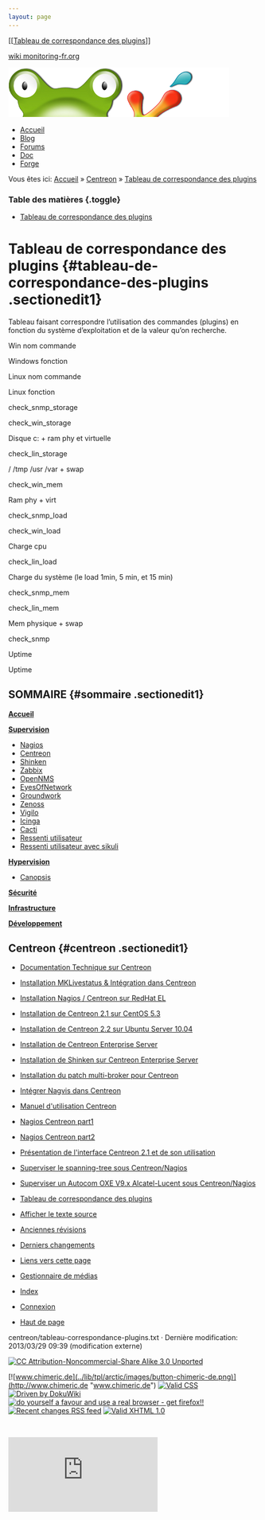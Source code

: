 ```yaml
---
layout: page
---
```


[[[Tableau de correspondance des
plugins](tableau-correspondance-plugins@do=backlink.html)]]

[wiki monitoring-fr.org](../start.html "[ALT+H]")

![Logo Monitoring](../lib/tpl/arctic/images/logo_monitoring.png)

-   [Accueil](../index.html "Cliquez pour revenir |  l'accueil")
-   [Blog](http://www.monitoring-fr.org "Blog & News")
-   [Forums](http://forums.monitoring-fr.org "Forums")
-   [Doc](http://doc.monitoring-fr.org "Doc")
-   [Forge](https://github.com/monitoring-fr "Forge")

Vous êtes ici: [Accueil](../start.html "start") »
[Centreon](start.html "centreon:start") » [Tableau de correspondance des
plugins](tableau-correspondance-plugins.html "centreon:tableau-correspondance-plugins")

### Table des matières {.toggle}

-   [Tableau de correspondance des
    plugins](tableau-correspondance-plugins.html#tableau-de-correspondance-des-plugins)

Tableau de correspondance des plugins {#tableau-de-correspondance-des-plugins .sectionedit1}
=====================================

Tableau faisant correspondre l’utilisation des commandes (plugins) en
fonction du système d’exploitation et de la valeur qu’on recherche.

Win nom commande

Windows fonction

Linux nom commande

Linux fonction

check\_snmp\_storage

check\_win\_storage

Disque c: + ram phy et virtuelle

check\_lin\_storage

/ /tmp /usr /var + swap

check\_win\_mem

Ram phy + virt

check\_snmp\_load

check\_win\_load

Charge cpu

check\_lin\_load

Charge du système (le load 1min, 5 min, et 15 min)

check\_snmp\_mem

check\_lin\_mem

Mem physique + swap

check\_snmp

Uptime

Uptime

SOMMAIRE {#sommaire .sectionedit1}
--------

**[Accueil](../start.html "start")**

**[Supervision](../supervision/start.html "supervision:start")**

-   [Nagios](../nagios/start.html "nagios:start")
-   [Centreon](start.html "centreon:start")
-   [Shinken](../shinken/start.html "shinken:start")
-   [Zabbix](../zabbix/start.html "zabbix:start")
-   [OpenNMS](../opennms/start.html "opennms:start")
-   [EyesOfNetwork](../eyesofnetwork/start.html "eyesofnetwork:start")
-   [Groundwork](../groundwork/start.html "groundwork:start")
-   [Zenoss](../zenoss/start.html "zenoss:start")
-   [Vigilo](../vigilo/start.html "vigilo:start")
-   [Icinga](../icinga/start.html "icinga:start")
-   [Cacti](../cacti/start.html "cacti:start")
-   [Ressenti
    utilisateur](../supervision/eue/start.html "supervision:eue:start")
-   [Ressenti utilisateur avec
    sikuli](../sikuli/eue/start.html "sikuli:eue:start")

**[Hypervision](../hypervision/start.html "hypervision:start")**

-   [Canopsis](../canopsis/start.html "canopsis:start")

**[Sécurité](../securite/start.html "securite:start")**

**[Infrastructure](../infra/start.html "infra:start")**

**[Développement](../dev/start.html "dev:start")**

Centreon {#centreon .sectionedit1}
--------

-   [Documentation Technique sur
    Centreon](centreon-doc-technique.html "centreon:centreon-doc-technique")
-   [Installation MKLivestatus & Intégration dans
    Centreon](mklivestatus-install-integration-centreon.html "centreon:mklivestatus-install-integration-centreon")
-   [Installation Nagios / Centreon sur RedHat
    EL](centreon-redhat-install.html "centreon:centreon-redhat-install")
-   [Installation de Centreon 2.1 sur CentOS
    5.3](centreon-centos-install.html "centreon:centreon-centos-install")
-   [Installation de Centreon 2.2 sur Ubuntu Server
    10.04](centreon-ubuntu-install.html "centreon:centreon-ubuntu-install")
-   [Installation de Centreon Enterprise
    Server](centreon-enterprise-server.html "centreon:centreon-enterprise-server")
-   [Installation de Shinken sur Centreon Enterprise
    Server](centreon-enterprise-server-shinken.html "centreon:centreon-enterprise-server-shinken")
-   [Installation du patch multi-broker pour
    Centreon](multi-broker-patch-install.html "centreon:multi-broker-patch-install")
-   [Intégrer Nagvis dans
    Centreon](integration-nagvis.html "centreon:integration-nagvis")
-   [Manuel d'utilisation
    Centreon](manuel-utilisation/start.html "centreon:manuel-utilisation:start")
-   [Nagios Centreon
    part1](nagios-centreon-part1.html "centreon:nagios-centreon-part1")
-   [Nagios Centreon
    part2](nagios-centreon-part2.html "centreon:nagios-centreon-part2")
-   [Présentation de l'interface Centreon 2.1 et de son
    utilisation](centreon-interface-utilisation.html "centreon:centreon-interface-utilisation")
-   [Superviser le spanning-tree sous
    Centreon/Nagios](superviser-spanning-tree.html "centreon:superviser-spanning-tree")
-   [Superviser un Autocom OXE V9.x Alcatel-Lucent sous
    Centreon/Nagios](superviser-oxe-alcatel.html "centreon:superviser-oxe-alcatel")
-   [Tableau de correspondance des
    plugins](tableau-correspondance-plugins.html "centreon:tableau-correspondance-plugins")

-   [Afficher le texte
    source](tableau-correspondance-plugins@do=edit&rev=0.html "Afficher le texte source [V]")
-   [Anciennes
    révisions](tableau-correspondance-plugins@do=revisions.html "Anciennes révisions [O]")
-   [Derniers
    changements](tableau-correspondance-plugins@do=recent.html "Derniers changements [R]")
-   [Liens vers cette
    page](tableau-correspondance-plugins@do=backlink.html "Liens vers cette page")
-   [Gestionnaire de
    médias](tableau-correspondance-plugins@do=media.html "Gestionnaire de médias")
-   [Index](tableau-correspondance-plugins@do=index.html "Index [X]")
-   [Connexion](tableau-correspondance-plugins@do=login&sectok=6bca6bdf16f8880de3d6d3649db89a26.html "Connexion")
-   [Haut de
    page](tableau-correspondance-plugins.html#dokuwiki__top "Haut de page [T]")

centreon/tableau-correspondance-plugins.txt · Dernière modification:
2013/03/29 09:39 (modification externe)

[![CC Attribution-Noncommercial-Share Alike 3.0
Unported](../lib/images/license/button/cc-by-nc-sa.png)](http://creativecommons.org/licenses/by-nc-sa/3.0/)

[![www.chimeric.de](../lib/tpl/arctic/images/button-chimeric-de.png)](http://www.chimeric.de "www.chimeric.de")
[![Valid
CSS](../lib/tpl/arctic/images/button-css.png)](http://jigsaw.w3.org/css-validator/check/referer "Valid CSS")
[![Driven by
DokuWiki](../lib/tpl/arctic/images/button-dw.png)](http://wiki.splitbrain.org/wiki:dokuwiki "Driven by DokuWiki")
[![do yourself a favour and use a real browser - get
firefox!!](../lib/tpl/arctic/images/button-firefox.png)](http://www.firefox-browser.de "do yourself a favour and use a real browser - get firefox")
[![Recent changes RSS
feed](../lib/tpl/arctic/images/button-rss.png)](../feed.php "Recent changes RSS feed")
[![Valid XHTML
1.0](../lib/tpl/arctic/images/button-xhtml.png)](http://validator.w3.org/check/referer "Valid XHTML 1.0")

![](../lib/exe/indexer.php@id=centreon%253Atableau-correspondance-plugins&1424859527)

![](http://analytics.monitoring-fr.org/piwik.php?idsite=2)
